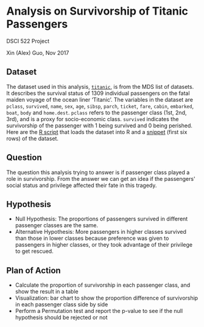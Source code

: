 # Analysis on Survivorship of Titanic Passengers

DSCI 522 Project

Xin (Alex) Guo, Nov 2017

## Dataset

The dataset used in this analysis, [`titanic`](https://github.ubc.ca/ubc-mds-2017/datasets/blob/master/data/titanic.csv), is from the MDS list of datasets. It describes the survival status of 1309 individual passengers on the fatal maiden voyage of the ocean liner ‘Titanic’. The variables in the dataset are `pclass`, `survived`, `name`, `sex`, `age`, `sibsp`, `parch`, `ticket`, `fare`, `cabin`, `embarked`, `boat`, `body` and `home.dest`. `pclass` refers to the passenger class (1st, 2nd, 3rd), and is a proxy for socio-economic class. `survived` indicates the survivorship of the passenger with 1 being survived and 0 being perished. Here are the [R script](https://github.com/alexguoxin/Survivorship-of-Titanic-Passengers/blob/master/src/read_titanic.R) that loads the dataset into R and a [snippet](https://github.com/alexguoxin/Survivorship-of-Titanic-Passengers/blob/master/results/titanic_head.csv) (first six rows) of the dataset. 

## Question

The question this analysis trying to answer is if passenger class played a role in survivorship. From the answer we can get an idea if the passengers' social status and privilege affected their fate in this tragedy.

## Hypothesis

- Null Hypothesis: The proportions of passengers survived in different passenger classes are the same.
- Alternative Hypothesis: More passengers in higher classes survived than those in lower classes because preference was given to passengers in higher classes, or they took advantage of their privilege to get rescued.

## Plan of Action
- Calculate the proportion of survivorship in each passenger class, and show the result in a table
- Visualization: bar chart to show the proportion difference of survivorship in each passenger class side by side
- Perform a Permutation test and report the p-value to see if the null hypothesis should be rejected or not

